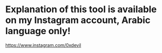 # Explanation of this tool is available on my Instagram account, Arabic language only!
https://www.instagram.com/0xdevil
